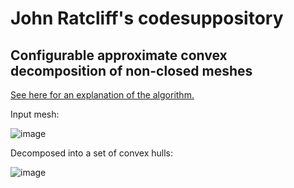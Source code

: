 # John Ratcliff's codesuppository

## Configurable approximate convex decomposition of non-closed meshes

[See here for an explanation of the algorithm.](https://web.archive.org/web/20080613123719/http://codesuppository.blogspot.com/2006/04/approximate-convex-decomposition.html)

Input mesh:

![image](https://user-images.githubusercontent.com/59632/58805963-c8382c00-85da-11e9-8edb-52b3c36a75e4.png)

Decomposed into a set of convex hulls:

![image](https://user-images.githubusercontent.com/59632/58806066-f87fca80-85da-11e9-8682-f5a3658444a7.png)
